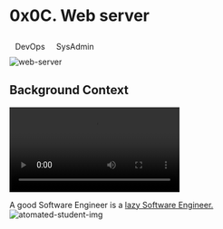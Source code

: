<h1> 0x0C. Web server </h1>
<div style="display:flex">
<div style="border-radius: 6px; padding:10px">
DevOps
</div>
<div style="border-radius: 6px; padding:10px">
SysAdmin</div>
</div>

<img src="https://s3.amazonaws.com/intranet-projects-files/holbertonschool-sysadmin_devops/266/8Gu52Qv.png" alt="web-server">
<h2>Background Context</h2>
<video src="https://www.youtube.com/watch?v=AZg4uJkEa-4&feature=youtu.be&hd=1"></video>

A good Software Engineer is a <a href="https://intranet.alxswe.com/rltoken/sRY__axKNHhNW0SVmsUC_A">lazy Software Engineer.</a>
<img src="https://s3.amazonaws.com/intranet-projects-files/holbertonschool-sysadmin_devops/266/82VsYEC.jpg" alt="atomated-student-img">
